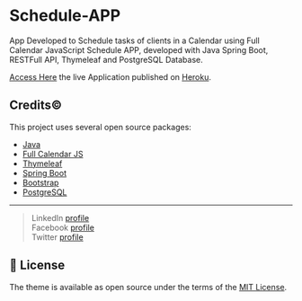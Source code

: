 # Schedule-APP
 App Developed to Schedule tasks of clients in a Calendar using Full Calendar JavaScript
 Schedule APP, developed with Java Spring Boot, RESTFull API, Thymeleaf and PostgreSQL Database.

 [Access Here](http://schedule-app-luiz.herokuapp.com/scheduleAPP/) the live Application published on [Heroku](https://www.heroku.com).

## Credits©️

This project uses several open source packages:

- [Java](https://www.java.com/en/)
- [Full Calendar JS](https://github.com/fullcalendar/fullcalendar)
- [Thymeleaf](https://www.thymeleaf.org/)
- [Spring Boot](https://spring.io/projects/spring-boot)
- [Bootstrap](https://getbootstrap.com/)
- [PostgreSQL](https://www.postgresql.org/)

---

> LinkedIn [profile](https://www.linkedin.com/in/luizbrusa)<br>
> Facebook [profile](https://www.facebook.com/luizbrusa)<br>
> Twitter [profile](https://www.twitter.com/luizbrusa)

## 📝 License

The theme is available as open source under the terms of the [MIT License](https://opensource.org/licenses/MIT).
